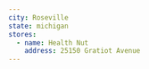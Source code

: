 ```yaml
---
city: Roseville
state: michigan
stores:
  - name: Health Nut
    address: 25150 Gratiot Avenue
---
```


